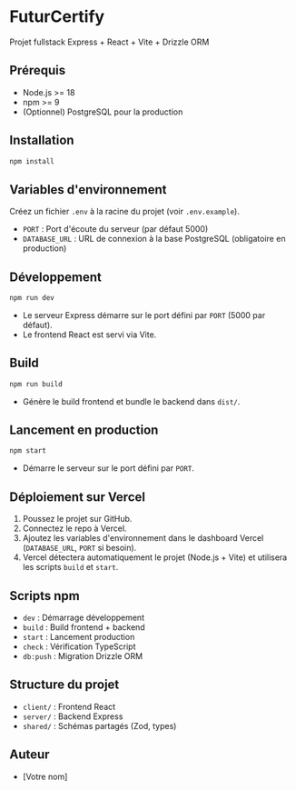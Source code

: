 # FuturCertify

Projet fullstack Express + React + Vite + Drizzle ORM

## Prérequis
- Node.js >= 18
- npm >= 9
- (Optionnel) PostgreSQL pour la production

## Installation

```bash
npm install
```

## Variables d'environnement

Créez un fichier `.env` à la racine du projet (voir `.env.example`).

- `PORT` : Port d'écoute du serveur (par défaut 5000)
- `DATABASE_URL` : URL de connexion à la base PostgreSQL (obligatoire en production)

## Développement

```bash
npm run dev
```

- Le serveur Express démarre sur le port défini par `PORT` (5000 par défaut).
- Le frontend React est servi via Vite.

## Build

```bash
npm run build
```

- Génère le build frontend et bundle le backend dans `dist/`.

## Lancement en production

```bash
npm start
```

- Démarre le serveur sur le port défini par `PORT`.

## Déploiement sur Vercel

1. Poussez le projet sur GitHub.
2. Connectez le repo à Vercel.
3. Ajoutez les variables d'environnement dans le dashboard Vercel (`DATABASE_URL`, `PORT` si besoin).
4. Vercel détectera automatiquement le projet (Node.js + Vite) et utilisera les scripts `build` et `start`.

## Scripts npm
- `dev` : Démarrage développement
- `build` : Build frontend + backend
- `start` : Lancement production
- `check` : Vérification TypeScript
- `db:push` : Migration Drizzle ORM

## Structure du projet
- `client/` : Frontend React
- `server/` : Backend Express
- `shared/` : Schémas partagés (Zod, types)

## Auteur
- [Votre nom] 